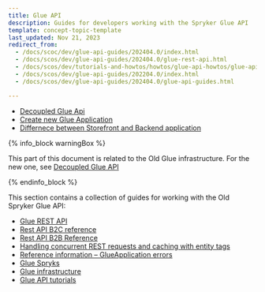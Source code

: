 ```yaml
---
title: Glue API
description: Guides for developers working with the Spryker Glue API
template: concept-topic-template
last_updated: Nov 21, 2023
redirect_from:
  - /docs/scoc/dev/glue-api-guides/202404.0/index.html
  - /docs/scos/dev/glue-api-guides/202404.0/glue-rest-api.html
  - /docs/scos/dev/tutorials-and-howtos/howtos/glue-api-howtos/glue-api-howtos.html
  - /docs/scos/dev/glue-api-guides/202204.0/index.html
  - /docs/scos/dev/glue-api-guides/202404.0/glue-api-guides.html

---
```

- [Decoupled Glue Api](/docs/dg/dev/glue-api/{{page.version}}/decoupled-glue-api.html)
- [Create new Glue Application](/docs/dg/dev/glue-api/{{page.version}}/create-glue-api-applications.html)
- [Differnece between Storefront and Backend application](/docs/dg/dev/glue-api/{{page.version}}/backend-and-storefront-api-module-differences.html)

{% info_block warningBox %}

This part of this document is related to the Old Glue infrastructure. For the new one, see [Decoupled Glue API](/docs/dg/dev/glue-api/{{page.version}}/decoupled-glue-api.html)

{% endinfo_block %}

This section contains a collection of guides for working with the Old Spryker Glue API:
- [Glue REST API](/docs/dg/dev/glue-api/{{page.version}}/rest-api/glue-rest-api.html)
- [Rest API B2C reference](/docs/dg/dev/glue-api/{{page.version}}/rest-api/rest-api-b2c-demo-shop-reference.html)  
- [Rest API B2B Reference](/docs/dg/dev/glue-api/{{page.version}}/rest-api/rest-api-b2b-demo-shop-reference.html)
- [Handling concurrent REST requests and caching with entity tags](/docs/dg/dev/glue-api/{{page.version}}/rest-api/handling-concurrent-rest-requests-and-caching-with-entity-tags.html)
- [Reference information – GlueApplication errors](/docs/dg/dev/glue-api/{{page.version}}/rest-api/reference-information-glueapplication-errors.html)
- [Glue Spryks](/docs/dg/dev/glue-api/{{page.version}}/glue-spryks.html)
- [Glue infrastructure](/docs/dg/dev/glue-api/{{page.version}}/rest-api/glue-infrastructure.html)
- [Glue API tutorials](/docs/dg/dev/glue-api/{{page.version}}/glue-api-tutorials/glue-api-tutorials.html)
